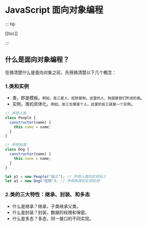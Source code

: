 # JavaScript 面向对象编程

::: tip

[[toc]]

:::

## 什么是面向对象编程？

在搞清楚什么是面向对象之前，先得搞清楚以下几个概念：

### 1.类和实例

- 类，即是模板。`例如，张三是人、旺财是狗。这里的人、狗就是我们所说的类`。
- 实例，类的具体化。`例如，张三也算是个人。这里的张三就是一个实例`。

```js
// 声明人类
class People {
  constructor(name) {
    this.name = name;
  }
}

// 声明狗类
class Dog {
  constructor(name) {
    this.name = name;
  }
}

let p1 = new People("张三"); // 声明人类的实例张三
let a1 = new Dog("旺财"); // 声明狗类的实例旺财
```

### 2.类的三大特性：继承、封装、和多态

- 什么是继承？继承，子类继承父类。
- 什么是封装？封装，数据的权限和保密。
- 什么是多态？多态，同一接口的不同实现。
